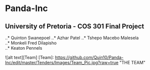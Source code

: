 # Panda-Inc
## University of Pretoria - COS 301 Final Project

..* Quinton Swanepoel
..* Azhar Patel
..* Tshepo Macebo Malesela 		
..* Monkeli Fred Dilapisho 	
..* Keaton Pennels

![alt text][Team]
[Team]: https://github.com/Quin10/Panda-Inc/edit/master/Tenders/Images/Team_Pic.jpg?raw=true "THE TEAM"
